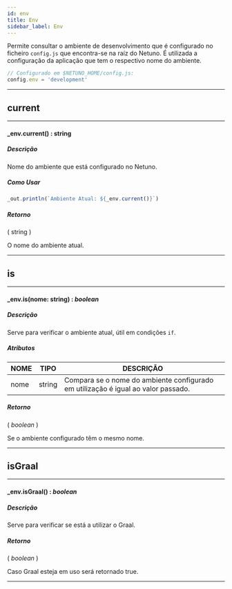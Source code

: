 ```yaml
---
id: env
title: Env
sidebar_label: Env
---
```


Permite consultar o ambiente de desenvolvimento que é configurado no ficheiro `config.js` que encontra-se na raíz do Netuno.
É utilizada a configuração da aplicação que tem o respectivo nome do ambiente.

```javascript
// Configurado em $NETUNO_HOME/config.js:
config.env = 'development'
```

---

## current

---

#### _env.current() : string
##### Descrição

Nome do ambiente que está configurado no Netuno.

##### Como Usar

```javascript
_out.println(`Ambiente Atual: ${_env.current()}`)
```

##### Retorno

( string )

O nome do ambiente atual.

---

## is

---

#### _env.is(nome: string) : _boolean_
##### Descrição

Serve para verificar o ambiente atual, útil em condições `if`.

##### Atributos

| NOME | TIPO | DESCRIÇÃO |
|---|---|---|
| nome | string | Compara se o nome do ambiente configurado em utilização é igual ao valor passado. |

##### Retorno

( _boolean_ )

Se o ambiente configurado têm o mesmo nome.

---

## isGraal

---

#### _env.isGraal() : _boolean_
##### Descrição

Serve para verificar se está a utilizar o Graal.

##### Retorno

( _boolean_ )

Caso Graal esteja em uso será retornado true.

---

